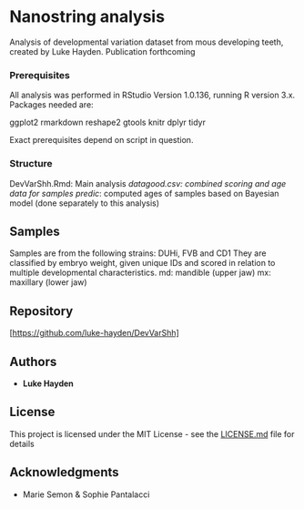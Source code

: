 # Nanostring analysis

Analysis of developmental variation dataset from mous developing teeth, created by Luke Hayden. Publication forthcoming



### Prerequisites

All analysis was performed in RStudio Version 1.0.136, running R version 3.x. 
Packages needed are:

ggplot2
rmarkdown
reshape2
gtools
knitr
dplyr
tidyr


Exact prerequisites depend on script in question. 


### Structure
DevVarShh.Rmd: Main analysis
*datagood.csv: combined scoring and age data for samples 
predic*: computed ages of samples based on Bayesian model (done separately to this analysis)

## Samples
Samples are from the following strains: DUHi, FVB and CD1
They are classified by embryo weight, given unique IDs and scored in relation to multiple developmental characteristics. 
md: mandible (upper jaw)
mx: maxillary (lower jaw)


## Repository

[https://github.com/luke-hayden/DevVarShh]

## Authors

* **Luke Hayden** 

## License

This project is licensed under the MIT License - see the [LICENSE.md](LICENSE.md) file for details

## Acknowledgments

* Marie Semon & Sophie Pantalacci



